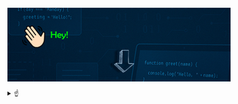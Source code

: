 
![Bienvenido a mi perfil](bannergif.gif)

<details>
<summary> 
☝
</summary>

<br />
 Hola! soy Jairo 👋


<br />
Programador Junior con conocimientos básicos en ingeniería, me encanta la resolución de problemas, buscar soluciones eficientes y

## ¡disfrutar del proceso!

Comencé estudiando Ingeniería Eléctrica en 2016, ya que una de mis pasiones son las matemáticas, la física y la resolución de problemas. Tras años de estudio y dedicación y varias asignaturas que involucraban programación,

### ¡Quedé fascinado por la programación!
Así encontré mi vocación, la programación.

<br />
<div style="display: inline-block; text-align: left; max-width: 300px;">
 <h3>🚀 Lenguajes 🚀</h3> 

- ☕ Java  
- 🌐 HTML  
- 🎨 CSS  
- 🗄️ MySQL  

<h3>🛠️ Tecnologías 🛠️</h3>

- 🧩 VS Code  
- 🐙 Git / GitHub  
- 🎨 Photoshop (Básico)
</div>
</details>

